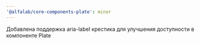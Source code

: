 ```yaml
---
'@alfalab/core-components-plate': minor
---
```


Добавлена поддержка aria-label крестика для улучшения доступности в компоненте Plate
